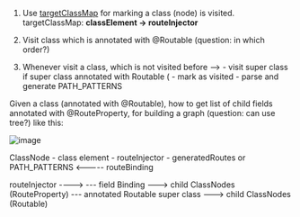 1. Use [targetClassMap](https://github.com/TradeHero/routable/blob/tho/path_pattern_generation/route/src/main/java/com/tradehero/route/internal/RouterProcessor.java#L83-83) for marking a class (node) is visited.
    targetClassMap: **classElement -> routeInjector**

2. Visit class which is annotated with @Routable (question: in which order?)

3. Whenever visit a class, which is not visited before -->
        - visit super class if super class annotated with Routable (
        - mark as visited
        - parse and generate PATH_PATTERNS

Given a class (annotated with @Routable), how to get list of child fields annotated with 
@RouteProperty, for building a graph (question: can use tree?) like this: 

![image](https://cloud.githubusercontent.com/assets/1457567/5244782/b71b7214-798d-11e4-85df-5c746572dc04.png)
        
ClassNode
    - class element
    - routeInjector
    - generatedRoutes or PATH_PATTERNS <----- routeBinding

routeInjector ---->
    --- field Binding ---> child ClassNodes (RouteProperty)
    --- annotated Routable super class ---> child ClassNodes (Routable)